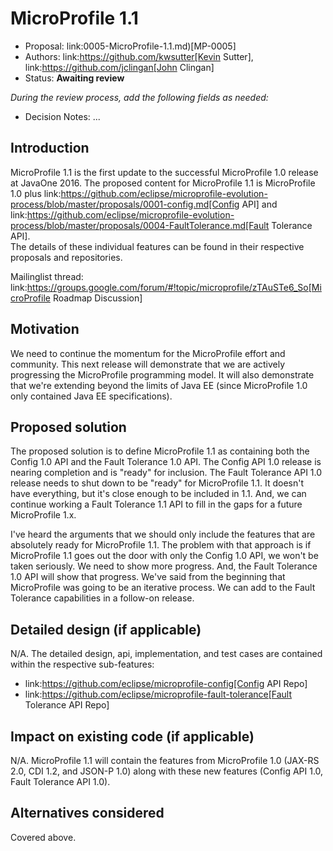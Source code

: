 # MicroProfile 1.1

* Proposal: link:0005-MicroProfile-1.1.md)[MP-0005]
* Authors: link:https://github.com/kwsutter[Kevin Sutter], link:https://github.com/jclingan[John Clingan]
* Status: **Awaiting review**

*During the review process, add the following fields as needed:*

* Decision Notes: ...

## Introduction

MicroProfile 1.1 is the first update to the successful MicroProfile 1.0 release at
JavaOne 2016.  The proposed content for MicroProfile 1.1 is MicroProfile 1.0 plus 
link:https://github.com/eclipse/microprofile-evolution-process/blob/master/proposals/0001-config.md[Config API] and
link:https://github.com/eclipse/microprofile-evolution-process/blob/master/proposals/0004-FaultTolerance.md[Fault Tolerance API].  
The details of these individual features can be found in their respective
proposals and repositories.

Mailinglist thread: link:https://groups.google.com/forum/#!topic/microprofile/zTAuSTe6_So[MicroProfile Roadmap Discussion]

## Motivation

We need to continue the momentum for the MicroProfile effort and community.  This next 
release will demonstrate that we are actively progressing the MicroProfile programming
model.  It will also demonstrate that we're extending beyond the limits of Java EE (since
MicroProfile 1.0 only contained Java EE specifications).

## Proposed solution

The proposed solution is to define MicroProfile 1.1 as containing both the Config 1.0 API and
the Fault Tolerance 1.0 API.  The Config API 1.0 release is nearing completion and is 
"ready" for inclusion.  The Fault Tolerance API 1.0 release needs to shut down to be 
"ready" for MicroProfile 1.1.  It doesn't have everything, but it's close enough to be
included in 1.1.  And, we can continue working a Fault Tolerance 1.1 API to fill in the 
gaps for a future MicroProfile 1.x.

I've heard the arguments that we should only include the features that are absolutely
ready for MicroProfile 1.1.  The problem with that approach is if MicroProfile 1.1 goes 
out the door with only the Config 1.0 API, we won't be taken seriously.  We need to show
more progress.  And, the Fault Tolerance 1.0 API will show that progress.  We've said 
from the beginning that MicroProfile was going to be an iterative process.  We can add
to the Fault Tolerance capabilities in a follow-on release.

## Detailed design (if applicable)

N/A.  The detailed design, api, implementation, and test cases are contained within the
respective sub-features:

* link:https://github.com/eclipse/microprofile-config[Config API Repo]
* link:https://github.com/eclipse/microprofile-fault-tolerance[Fault Tolerance API Repo]

## Impact on existing code (if applicable)

N/A.  MicroProfile 1.1 will contain the features from MicroProfile 1.0 (JAX-RS 2.0, CDI
1.2, and JSON-P 1.0) along with these new features (Config API 1.0, Fault Tolerance API 
1.0).

## Alternatives considered

Covered above.
